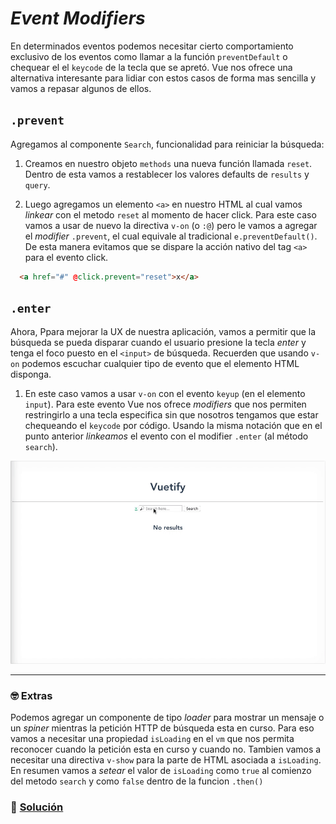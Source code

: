 # *Event Modifiers*

En determinados eventos podemos necesitar cierto comportamiento exclusivo de los eventos como llamar a la función `preventDefault` o chequear el el `keycode` de la tecla que se apretó. Vue nos ofrece una alternativa interesante para lidiar con estos casos de forma mas sencilla y vamos a repasar algunos de ellos.

## `.prevent`

Agregamos al componente `Search`, funcionalidad para reiniciar la búsqueda:

1. Creamos en nuestro objeto `methods` una nueva función llamada `reset`. Dentro de esta vamos a restablecer los valores defaults de `results` y `query`.

2. Luego agregamos un elemento `<a>` en nuestro HTML al cual vamos *linkear* con el metodo `reset` al momento de hacer click. Para este caso vamos a usar de nuevo la directiva `v-on` (o `:@`) pero le vamos a agregar el *modifier* `.prevent`, el cual equivale al tradicional `e.preventDefault()`. De esta manera evitamos que se dispare la acción nativo del tag `<a>` para el evento click.

```html
  <a href="#" @click.prevent="reset">x</a>
```

## `.enter`

Ahora, Ppara mejorar la UX de nuestra aplicación, vamos a permitir que la búsqueda se pueda disparar cuando el usuario presione la tecla *enter* y tenga el foco puesto en el `<input>` de búsqueda. Recuerden que usando `v-on` podemos escuchar cualquier tipo de evento que el elemento HTML disponga.

1. En este caso vamos a usar `v-on` con el evento `keyup` (en el elemento `input`). Para este evento Vue nos ofrece *modifiers* que nos permiten restringirlo a una tecla especifica sin que nosotros tengamos que estar chequeando el `keycode` por código. Usando la misma notación que en el punto anterior *linkeamos* el evento con el modifier `.enter` (al método `search`).

![11](../img/11.gif)

___
### 🤓 Extras

Podemos agregar un componente de tipo *loader* para mostrar un mensaje o un *spiner* mientras la petición HTTP de búsqueda esta en curso. Para eso vamos a necesitar una propiedad `isLoading` en el `vm` que nos permita reconocer cuando la petición esta en curso y cuando no. Tambien vamos a necesitar una directiva `v-show` para la parte de HTML asociada a `isLoading`. En resumen vamos a *setear* el valor de `isLoading` como `true` al comienzo del metodo `search` y como `false` dentro de la funcion `.then()`

### 📝 [Solución](https://github.com/ianaya89/workshop-vuejs/blob/master/hints/11.md)
